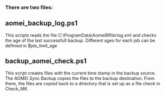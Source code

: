 ### There are two files:
## aomei_backup_log.ps1
This scripts reads the file C:\ProgramData\AomeiBR\brlog.xml and checks the age of the last successfull backup.
Different ages for each job can be definied in $job_limit_age 



## backup_aomei_check.ps1
This script creates files with the current time stamp in the backup source. The AOMEI Sync Backup copies the files to the backup destination. From there, the files are copied back to a directory that is set up as a file check in Check_MK.
